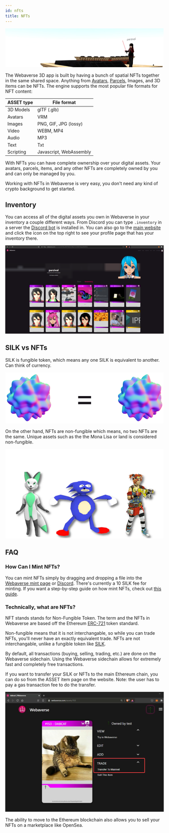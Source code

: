 ```yaml
---
id: nfts 
title: NFTs 
---
```

![NFTs in the same space](/img/nftstogether.png)
  
The Webaverse 3D app is built by having a bunch of spatial NFTs together in the same shared space. Anything from [Avatars](./avatars), [Parcels](./parcels), Images, and 3D items can be NFTs. The engine supports the most popular file formats for NFT content:

| ASSET type  | File format |
| ----------- | ----------- |
| 3D Models   | glTF (.glb) |
| Avatars     | VRM         |
| Images      | PNG, GIF, JPG (lossy)  |
| Video       | WEBM, MP4   |
| Audio       | MP3         |
| Text        | Txt         |
| Scripting   | Javascript, WebAssembly  |


With NFTs you can have complete ownership over your digital assets. Your avatars, parcels, items, and any other NFTs are completely owned by you and can only be managed by you.

Working with NFTs in Webaverse is very easy, you don't need any kind of crypto background to get started.

## Inventory

You can access all of the digital assets you own in Webaverse in your inventory a couple different ways. From Discord you can type `.inventory` in a server the [Discord bot](https://webaverse.com/discordbot) is installed in. You can also go to the [main website](https://webaverse.com/) and click the icon on the top right to see your profile page that has your inventory there.
  
![profile inventory](/img/inventory.png)

## SILK vs NFTs

SILK is fungible token, which means any one SILK is equivalent to another. Can think of currency.
  
![fungible token example](/img/equalft.png)
  
On the other hand, NFTs are non-fungible which means, no two NFTs are the same. Unique assets such as the the Mona Lisa or land is considered non-fungible. 
  
![non-fungible token example](/img/nftsexample.png)

## FAQ

### How Can I Mint NFTs?

You can mint NFTs simply by dragging and dropping a file into the [Webaverse mint page](https://webaverse.com/mint) or [Discord](https://discord.gg/R5wqYhvv53). There's currently a 10 SILK fee for minting. If you want a step-by-step guide on how mint NFTs, check out [this guide](../create/mint).

### Technically, what are NFTs?

NFT stands stands for Non-Fungible Token. The term and the NFTs in Webaverse are based off the Ethereum [ERC-721](https://eips.ethereum.org/EIPS/eip-721) token standard.

Non-fungible means that it is not interchangable, so while you can trade NFTs, you'll never have an exactly equivalent trade. NFTs are not interchangable, unlike a fungible token like [SILK](./silk).

By default, all transactions (buying, selling, trading, etc.) are done on the Webaverse sidechain. Using the Webaverse sidechain allows for extremely fast and completely free transactions.

If you want to transfer your SILK or NFTs to the main Ethereum chain, you can do so from the ASSET item page on the website. Note: the user has to pay a gas transaction fee to do the transfer.

![Transfer to mainnet](/img/xfermainnet.jpg)

The ability to move to the Ethereum blockchain also allows you to sell your NFTs on a marketplace like OpenSea.

